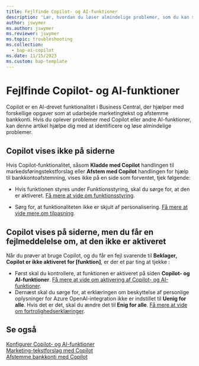 ```yaml
---
title: Fejlfinde Copilot- og AI-funktioner
description: 'Lær, hvordan du løser almindelige problemer, som du kan støde på, mens du arbejder med Copilot- og AI-funktioner i Business Central.'
author: jswymer
ms.author: jswymer
ms.reviewer: jswymer
ms.topic: troubleshooting
ms.collection:
  - bap-ai-copilot
ms.date: 11/15/2023
ms.custom: bap-template
---
```

# Fejlfinde Copilot- og AI-funktioner

Copilot er en AI-drevet funktionalitet i Business Central, der hjælper med forskellige opgaver som at udarbejde marketingtekst og afstemme bankkonti. Hvis du oplever problemer med Copilot eller andre AI-funktioner, kan denne artikel hjælpe dig med at identificere og løse almindelige problemer.

## Copilot vises ikke på siderne

Hvis Copilot-funktionalitet, såsom **Kladde med Copilot** handlingen til markedsføringstekstforslag eller **Afstem med Copilot** handlingen for hjælp til bankkontoafstemning, vises ikke på en side som forventet, tjek følgende:

- Hvis funktionen styres under Funktionsstyring, skal du sørge for, at den er aktiveret. [Få mere at vide om funktionsstyring](admin-feature-management.md).

- Sørg for, at funktionaliteten ikke er skjult af personalisering. [Få mere at vide mere om tilpasning](ui-personalization-user.md).

## Copilot vises på siderne, men du får en fejlmeddelelse om, at den ikke er aktiveret

Når du prøver at bruge Copilot, og du får en fejl svarende til **Beklager, Copilot er ikke aktiveret for \[funktion\]**, er der et par ting at tjekke :

- Først skal du kontrollere, at funktionen er aktiveret på siden **Copilot- og AI-funktioner**. [Få mere at vide om aktivering af Copilot- og AI-funktioner](enable-ai.md#activate-features). 
- Dernæst skal du sørge for, at erklæringen om beskyttelse af personlige oplysninger for Azure OpenAI-integration ikke er indstillet til **Uenig for alle**. Hvis det er det, skal du ændre det til **Enig for alle**. [Få mere at vide om fortrolighedserklæringer](privacy-notices-status.md).

## Se også

[Konfigurer Copilot- og AI-funktioner](enable-ai.md)  
[Marketing-tekstforslag med Copilot](ai-overview.md)  
[Afstemme bankkonti med Copilot](bank-reconciliation-with-copilot.md)  
